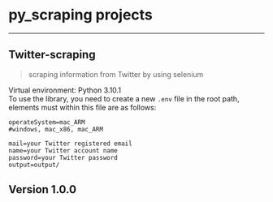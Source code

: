 # py_scraping projects
---
## Twitter-scraping
> scraping information from Twitter by using selenium  

Virtual environment: Python 3.10.1  
To use the library, you need to create a new `.env` file in the root path, elements must within this file are as follows:
```
operateSystem=mac_ARM
#windows, mac_x86, mac_ARM

mail=your Twitter registered email
name=your Twitter account name
password=your Twitter password
output=output/
```

## Version 1.0.0